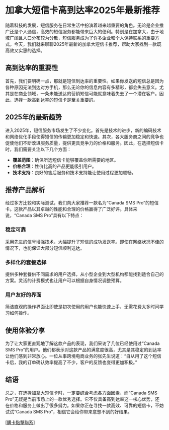 # 加拿大短信卡高到达率2025年最新推荐

随着科技的发展，短信服务在日常生活中扮演着越来越重要的角色。无论是企业推广还是个人通信，高效的短信服务都能带来巨大的便利。特别是在加拿大，由于地域广阔且人口分布较为分散，短信服务成为了许多企业和个人保持联系的重要方式。今天，我们就来聊聊2025年最新的加拿大短信卡推荐，帮助大家找到一款既高效又实惠的选择。

## 高到达率的重要性

首先，我们要明确一点，那就是短信到达率的重要性。如果你发送的短信总是因为各种原因无法到达对方手机，那么无论你的信息内容有多精彩，都会失去意义。尤其是在商业领域，一条未能送达的营销短信可能就意味着失去了一个潜在客户。因此，选择一款高到达率的短信卡是至关重要的。

## 2025年的最新趋势

进入2025年，短信服务市场发生了不少变化。首先是技术的进步，新的编码技术和网络优化手段使得短信的传输更加稳定和快速。其次，各大服务商之间的竞争也促使他们不断改进服务质量，提供更具竞争力的价格和服务。因此，在选择短信卡时，我们需要关注以下几个方面：

- **覆盖范围**：确保所选短信卡能够覆盖你所需要的地区。
- **价格合理**：性价比高的产品更能吸引用户。
- **技术支持**：良好的售后服务和技术支持能让使用过程更加顺畅。

## 推荐产品解析

经过多方比较和实际测试，我们向大家推荐一款名为“Canada SMS Pro”的短信卡。这款产品以其卓越的性能和合理的价格赢得了广泛好评。具体来说，“Canada SMS Pro”具有以下特点：

### 稳定可靠
采用先进的信号增强技术，大幅提升了短信的成功发送率。即使在网络状况不佳的情况下，也能保证大部分短信顺利送达。

### 多样化的套餐选择
提供多种套餐供不同需求的用户选择，从小型企业到大型机构都能找到适合自己的方案。灵活的计费模式也让用户可以根据自身情况调整预算。

### 用户友好的界面
简洁直观的操作界面让即使是初次使用的用户也能快速上手，无需花费太多时间学习如何操作。

## 使用体验分享

为了让大家更直观地了解这款产品的表现，我们采访了几位已经使用过“Canada SMS Pro”的用户。他们都表示对这款产品的满意度很高，尤其是其稳定的到达率让他们感到非常放心。一位从事跨境电商业务的张先生说道：“自从用了这个短信卡后，我的订单确认效率提高了不少，客户的反馈也变得更加积极。”

## 结语

总之，在选择加拿大短信卡时，一定要综合考虑各方面因素，而“Canada SMS Pro”无疑是当前市场上的一款优秀选择。它不仅具备高到达率这一核心优势，还在价格和服务上做出了很多努力。如果你正在寻找一款高效、可靠的短信卡，不妨试试“Canada SMS Pro”，相信它会给你带来意想不到的好结果。

[[購卡點擊聯系](https://t.me/s/SXDXQF)]